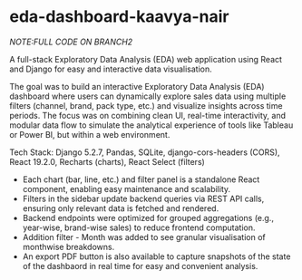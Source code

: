 # eda-dashboard-kaavya-nair
*NOTE:FULL CODE ON BRANCH2*

A full-stack Exploratory Data Analysis (EDA) web application using React and Django for easy and interactive data visualisation.

The goal was to build an interactive Exploratory Data Analysis (EDA) dashboard where users can dynamically explore sales data using multiple filters (channel, brand, pack type, etc.) and visualize insights across time periods.
The focus was on combining clean UI, real-time interactivity, and modular data flow to simulate the analytical experience of tools like Tableau or Power BI, but within a web environment.

Tech Stack:
Django 5.2.7,
Pandas,
SQLite,
django-cors-headers (CORS),
React 19.2.0,
Recharts (charts),
React Select (filters)

- Each chart (bar, line, etc.) and filter panel is a standalone React component, enabling easy maintenance and scalability.
- Filters in the sidebar update backend queries via REST API calls, ensuring only relevant data is fetched and rendered.
- Backend endpoints were optimized for grouped aggregations (e.g., year-wise, brand-wise sales) to reduce frontend computation.
- Addition filter - Month was added to see granular visualisation of monthwise breakdowns.
- An export PDF button is also available to capture snapshots of the state of the dashbaord in real time for easy and convenient analysis.
